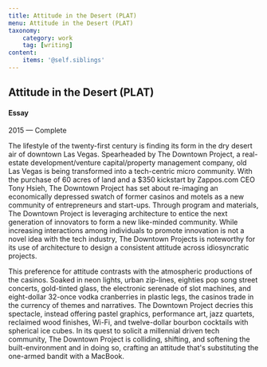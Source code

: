 ```yaml
---
title: Attitude in the Desert (PLAT)
menu: Attitude in the Desert (PLAT)
taxonomy:
    category: work
    tag: [writing]
content:
	items: '@self.siblings'
---
```


## Attitude in the Desert (PLAT)
#### Essay

<span class="textcolor">2015 — Complete</span>

The lifestyle of the twenty-first century is finding its form in the dry desert air of downtown Las Vegas. Spearheaded by The Downtown Project, a real-estate development/venture capital/property management company, old Las Vegas is being transformed into a tech-centric micro community. With the purchase of 60 acres of land and a $350 kickstart by Zappos.com CEO Tony Hsieh, The Downtown Project has set about re-imaging an economically depressed swatch of former casinos and motels as a new community of entrepreneurs and start-ups. Through program and materials, The Downtown Project is leveraging architecture to entice the next generation of innovators to form a new like-minded community. While increasing interactions among individuals to promote innovation is not a novel idea with the tech industry, The Downtown Projects is noteworthy for its use of architecture to design a consistent attitude across idiosyncratic projects. 

This preference for attitude contrasts with the atmospheric productions of the casinos. Soaked in neon lights, urban zip-lines, eighties pop song street concerts, gold-tinted glass, the electronic serenade of slot machines, and eight-dollar 32-once vodka cranberries in plastic legs, the casinos trade in the currency of themes and narratives. The Downtown Project decries this spectacle, instead offering pastel graphics, performance art, jazz quartets, reclaimed wood finishes, Wi-Fi, and twelve-dollar bourbon cocktails with spherical ice cubes. In its quest to solicit a millennial driven tech community, The Downtown Project is colliding, shifting, and softening the built-environment and in doing so, crafting an attitude that's substituting the one-armed bandit with a MacBook.
